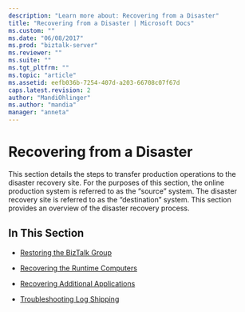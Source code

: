 ```yaml
---
description: "Learn more about: Recovering from a Disaster"
title: "Recovering from a Disaster | Microsoft Docs"
ms.custom: ""
ms.date: "06/08/2017"
ms.prod: "biztalk-server"
ms.reviewer: ""
ms.suite: ""
ms.tgt_pltfrm: ""
ms.topic: "article"
ms.assetid: eefb036b-7254-407d-a203-66708c07f67d
caps.latest.revision: 2
author: "MandiOhlinger"
ms.author: "mandia"
manager: "anneta"
---
```

# Recovering from a Disaster
This section details the steps to transfer production operations to the disaster recovery site. For the purposes of this section, the online production system is referred to as the “source” system. The disaster recovery site is referred to as the “destination” system. This section provides an overview of the disaster recovery process.  
  
## In This Section  
  
-   [Restoring the BizTalk Group](../technical-guides/restoring-the-biztalk-group.md)  
  
-   [Recovering the Runtime Computers](../technical-guides/recovering-the-runtime-computers.md)  
  
-   [Recovering Additional Applications](../technical-guides/recovering-additional-applications.md)  
  
-   [Troubleshooting Log Shipping](../technical-guides/troubleshooting-log-shipping.md)
